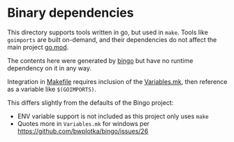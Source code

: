 # Binary dependencies

This directory supports tools written in go, but used in `make`. Tools like `goimports` are built
on-demand, and their dependencies do not affect the main project [go.mod](../go.mod).

The contents here were generated by [bingo](https://github.com/bwplotka/bingo) but have no runtime
dependency on it in any way.

Integration in [Makefile](../Makefile) requires inclusion of the [Variables.mk](Variables.mk), then
reference as a variable like `$(GOIMPORTS)`.

This differs slightly from the defaults of the Bingo project:
* ENV variable support is not included as this project only uses `make`
* Quotes more in `Variables.mk` for windows per https://github.com/bwplotka/bingo/issues/26
